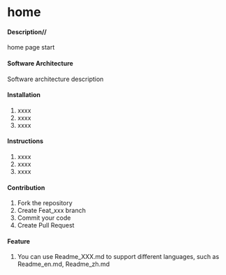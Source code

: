 # home

#### Description//
home page start

#### Software Architecture
Software architecture description

#### Installation

1. xxxx
2. xxxx
3. xxxx

#### Instructions

1. xxxx
2. xxxx
3. xxxx

#### Contribution

1. Fork the repository
2. Create Feat_xxx branch
3. Commit your code
4. Create Pull Request


#### Feature

1. You can use Readme\_XXX.md to support different languages, such as Readme\_en.md, Readme\_zh.md
